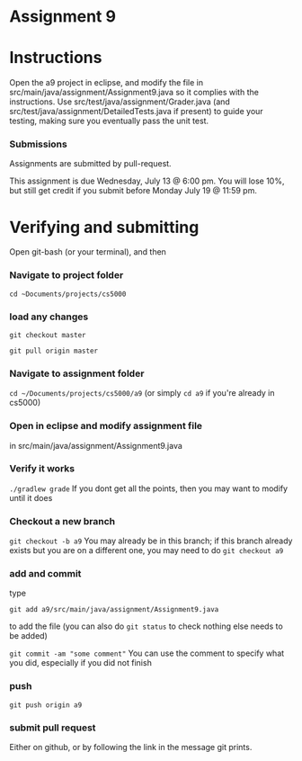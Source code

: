 Assignment 9
===

# Instructions

Open the a9 project in eclipse, and modify the file in src/main/java/assignment/Assignment9.java so it complies with the instructions. Use src/test/java/assignment/Grader.java (and src/test/java/assignment/DetailedTests.java if present) to guide your testing, making sure you eventually pass the unit test.

### Submissions
Assignments are submitted by pull-request.

This assignment is due Wednesday, July 13  @ 6:00 pm. You will lose 10%, but still get credit if you submit before Monday July 19 @ 11:59 pm.

# Verifying and submitting
Open git-bash (or your terminal), and then

### Navigate to project folder
```cd ~Documents/projects/cs5000```

### load any changes
```git checkout master```

```git pull origin master```

### Navigate to assignment folder
```cd ~/Documents/projects/cs5000/a9```   (or simply ```cd a9``` if you're already in cs5000)

### Open in eclipse and modify assignment file
in src/main/java/assignment/Assignment9.java

### Verify it works
```./gradlew grade```
If you dont get all the points, then you may want to modify until it does


### Checkout a new branch
```git checkout -b a9``` 
You may already be in this branch; if this branch already exists but you are on a different one, you may need to do ```git checkout a9```

### add and commit
type

```git add a9/src/main/java/assignment/Assignment9.java```

to add the file (you can also do ```git status``` to check nothing else needs to be added) 

```git commit -am "some comment"```
You can use the comment to specify what you did, especially if you did not finish

### push
```git push origin a9```

### submit pull request
Either on github, or by following the link in the message git prints.

